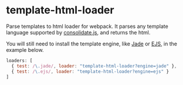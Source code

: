 template-html-loader
====================

Parse templates to html loader for webpack. It parses any template language supported by [consolidate.js](https://github.com/visionmedia/consolidate.js), and returns the html.

You will still need to install the template engine, like [Jade](https://github.com/visionmedia/jade) or [EJS](https://github.com/visionmedia/ejs), in the example below.

````js
loaders: [
  { test: /\.jade/, loader: "template-html-loader?engine=jade" },
  { test: /\.ejs/, loader: "template-html-loader?engine=ejs" }
]
````
